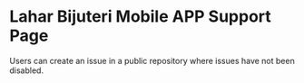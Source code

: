 # Lahar Bijuteri Mobile APP Support Page
Users can create an issue in a public repository where issues have not been disabled.
